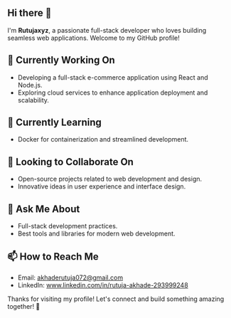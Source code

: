 ## Hi there 👋

<!--
**Rutujaxyz/Rutujaxyz** is a ✨ _special_ ✨ repository because its `README.md` (this file) appears on your GitHub profile.

Here are some ideas to get you started:

- 🔭 I’m currently working on ...
- 🌱 I’m currently learning ...
- 👯 I’m looking to collaborate on ...
- 🤔 I’m looking for help with ...
- 💬 Ask me about ...
- 📫 How to reach me: ...
- 😄 Pronouns: ...
- ⚡ Fun fact: ...
-->
I'm **Rutujaxyz**, a passionate full-stack developer who loves building seamless web applications. Welcome to my GitHub profile!

## 🔭 Currently Working On
- Developing a full-stack e-commerce application using React and Node.js.
- Exploring cloud services to enhance application deployment and scalability.

## 🌱 Currently Learning
- Docker for containerization and streamlined development.

## 👯 Looking to Collaborate On
- Open-source projects related to web development and design.
- Innovative ideas in user experience and interface design.

## 💬 Ask Me About
- Full-stack development practices.
- Best tools and libraries for modern web development.

## 📫 How to Reach Me
- Email: akhaderutuja072@gmail.com
- LinkedIn: www.linkedin.com/in/rutuja-akhade-293999248

Thanks for visiting my profile! Let's connect and build something amazing together! 🚀

